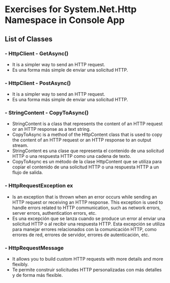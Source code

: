 # Exercises for System.Net.Http Namespace in Console App

## List of Classes

### - HttpClient - GetAsync()
- It is a simpler way to send an HTTP request.
- Es una forma más simple de enviar una solicitud HTTP.

### - HttpClient - PostAsync()
- It is a simpler way to send an HTTP request.
- Es una forma más simple de enviar una solicitud HTTP.

### - StringContent - CopyToAsync()
- StringContent is a class that represents the content of an HTTP request or an HTTP response as a text string.
- CopyToAsync is a method of the HttpContent class that is used to copy the content of an HTTP request or an HTTP response to an output stream.
- StringContent es una clase que representa el contenido de una solicitud HTTP o una respuesta HTTP como una cadena de texto.
- CopyToAsync es un método de la clase HttpContent que se utiliza para copiar el contenido de una solicitud HTTP o una respuesta HTTP a un flujo de salida. 

### - HttpRequestException ex
- Is an exception that is thrown when an error occurs while sending an HTTP request or receiving an HTTP response. This exception is used to handle errors related to HTTP communication, such as network errors, server errors, authentication errors, etc.
- Es una excepción que se lanza cuando se produce un error al enviar una solicitud HTTP o al recibir una respuesta HTTP. Esta excepción se utiliza para manejar errores relacionados con la comunicación HTTP, como errores de red, errores de servidor, errores de autenticación, etc.

### - HttpRequestMessage
- It allows you to build custom HTTP requests with more details and more flexibly.
- Te permite construir solicitudes HTTP personalizadas con más detalles y de forma más flexible.
